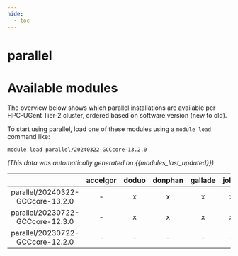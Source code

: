 ```yaml
---
hide:
  - toc
---
```


parallel
========

# Available modules


The overview below shows which parallel installations are available per HPC-UGent Tier-2 cluster, ordered based on software version (new to old).

To start using parallel, load one of these modules using a `module load` command like:

```shell
module load parallel/20240322-GCCcore-13.2.0
```

*(This data was automatically generated on {{modules_last_updated}})*  

| |accelgor|doduo|donphan|gallade|joltik|shinx|
| :---: | :---: | :---: | :---: | :---: | :---: | :---: |
|parallel/20240322-GCCcore-13.2.0|-|x|x|x|x|x|
|parallel/20230722-GCCcore-12.3.0|-|x|x|x|x|x|
|parallel/20230722-GCCcore-12.2.0|-|-|-|-|-|x|
